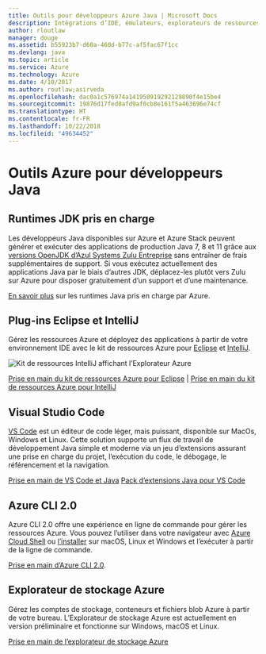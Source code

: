 ```yaml
---
title: Outils pour développeurs Azure Java | Microsoft Docs
description: Intégrations d’IDE, émulateurs, explorateurs de ressources et interfaces de ligne de commande pour développeurs Azure Java.
author: rloutlaw
manager: douge
ms.assetid: b55923b7-d60a-460d-b77c-af5fac67f1cc
ms.devlang: java
ms.topic: article
ms.service: Azure
ms.technology: Azure
ms.date: 4/10/2017
ms.author: routlaw;asirveda
ms.openlocfilehash: dac0a1c576974a141950919292129890f4e15be4
ms.sourcegitcommit: 19876d17fed0afd9af0cb8e161f5a463696e74cf
ms.translationtype: HT
ms.contentlocale: fr-FR
ms.lasthandoff: 10/22/2018
ms.locfileid: "49634452"
---
```

# <a name="azure-tools-for-java-developers"></a>Outils Azure pour développeurs Java

## <a name="supported-jdk-runtimes"></a>Runtimes JDK pris en charge

Les développeurs Java disponibles sur Azure et Azure Stack peuvent générer et exécuter des applications de production Java 7, 8 et 11 grâce aux [versions OpenJDK d’Azul Systems Zulu Entreprise](https://www.azul.com/downloads/azure-only/zulu/) sans entraîner de frais supplémentaires de support. Si vous exécutez actuellement des applications Java par le biais d’autres JDK, déplacez-les plutôt vers Zulu sur Azure pour disposer gratuitement d’un support et d’une maintenance. 

[En savoir plus](java-supported-jdk-runtime.md) sur les runtimes Java pris en charge par Azure.

## <a name="eclipse-and-intellij-plugins"></a>Plug-ins Eclipse et IntelliJ

Gérez les ressources Azure et déployez des applications à partir de votre environnement IDE avec le kit de ressources Azure pour [Eclipse](eclipse/azure-toolkit-for-eclipse.md) et [IntelliJ](intellij/azure-toolkit-for-intellij.md).   

![Kit de ressources IntelliJ affichant l’Explorateur Azure](media/intelliJ-azure-explorer.png)

[Prise en main du kit de ressources Azure pour Eclipse](https://docs.microsoft.com/azure/app-service-web/app-service-web-eclipse-create-hello-world-web-app) | [Prise en main du kit de ressources Azure pour IntelliJ](https://docs.microsoft.com/azure/app-service-web/app-service-web-intellij-create-hello-world-web-app) 

## <a name="visual-studio-code"></a>Visual Studio Code

[VS Code](https://code.visualstudio.com/) est un éditeur de code léger, mais puissant, disponible sur MacOs, Windows et Linux. Cette solution supporte un flux de travail de développement Java simple et moderne via un jeu d’extensions assurant une prise en charge du projet, l’exécution du code, le débogage, le référencement et la navigation.

[Prise en main de VS Code et Java](https://code.visualstudio.com/docs/java)
[Pack d’extensions Java pour VS Code](https://code.visualstudio.com/docs/java/extensions)  

## <a name="azure-cli-20"></a>Azure CLI 2.0

Azure CLI 2.0 offre une expérience en ligne de commande pour gérer les ressources Azure. Vous pouvez l’utiliser dans votre navigateur avec [Azure Cloud Shell](https://docs.microsoft.com/azure/cloud-shell/overview) ou [l’installer](https://docs.microsoft.com/cli/azure/install-azure-cli) sur macOS, Linux et Windows et l’exécuter à partir de la ligne de commande.

[Prise en main d’Azure CLI 2.0](https://docs.microsoft.com/cli/azure/get-started-with-azure-cli).

## <a name="azure-storage-explorer"></a>Explorateur de stockage Azure 

Gérez les comptes de stockage, conteneurs et fichiers blob Azure à partir de votre bureau. L’Explorateur de stockage Azure est actuellement en version préliminaire et fonctionne sur Windows, macOS et Linux.

[Prise en main de l’explorateur de stockage Azure](https://docs.microsoft.com/azure/vs-azure-tools-storage-manage-with-storage-explorer)
